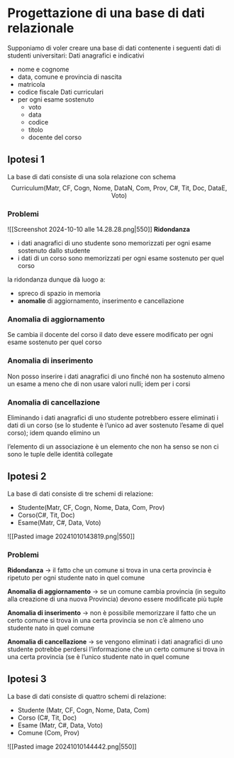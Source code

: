 # Progettazione di una base di dati relazionale
Supponiamo di voler creare una base di dati contenente i seguenti dati di studenti universitari:
Dati anagrafici e indicativi
- nome e cognome
- data, comune e provincia di nascita
- matricola
- codice fiscale
Dati curriculari
- per ogni esame sostenuto
	- voto
	- data
	- codice
	- titolo
	- docente del corso

## Ipotesi 1
La base di dati consiste di una sola relazione con schema
$$
\text{Curriculum(Matr, CF, Cogn, Nome, DataN, Com, Prov, C\#, Tit, Doc, DataE, Voto)}
$$
### Problemi
![[Screenshot 2024-10-10 alle 14.28.28.png|550]]
**Ridondanza**
- i dati anagrafici di uno studente sono memorizzati per ogni esame sostenuto dallo studente
- i dati di un corso sono memorizzati  per ogni esame sostenuto per quel corso

la ridondanza dunque dà luogo a:
- spreco di spazio in memoria
- **anomalie** di aggiornamento, inserimento e cancellazione

### Anomalia di aggiornamento
Se cambia il docente del corso il dato deve essere modificato per ogni esame sostenuto per quel corso

### Anomalia di inserimento
Non posso inserire i dati anagrafici di uno finché non ha sostenuto almeno un esame a meno che di non usare valori nulli; idem per i corsi

### Anomalia di cancellazione
Eliminando i dati anagrafici di uno studente potrebbero essere eliminati i dati di un corso (se lo studente è l’unico ad aver sostenuto l’esame di quel corso); idem quando elimino un 

l’elemento di un associazione è un elemento che non ha senso se non ci sono le tuple delle identità collegate
## Ipotesi 2
La base di dati consiste di tre schemi di relazione:
- $\text{Studente(Matr, CF, Cogn, Nome, Data, Com, Prov)}$
- $\text{Corso(C\#, Tit, Doc)}$
- $\text{Esame(Matr, C\#, Data, Voto)}$

![[Pasted image 20241010143819.png|550]]

### Problemi
**Ridondanza** → il fatto che un comune si trova in una certa provincia è ripetuto per ogni studente nato in quel comune

**Anomalia di aggiornamento** → se un comune cambia provincia (in seguito alla creazione di una nuova
Provincia) devono essere modificate più tuple

**Anomalia di inserimento** → non è possibile memorizzare il fatto che un certo comune si trova in una certa provincia se non c’è almeno uno studente nato in quel comune

**Anomalia di cancellazione** → se vengono eliminati i dati anagrafici di uno studente potrebbe perdersi l’informazione che un certo comune si trova in una certa provincia (se è l’unico studente nato in quel comune

## Ipotesi 3
La base di dati consiste di quattro schemi di relazione:
- $\text{Studente (Matr, CF, Cogn, Nome, Data, Com)}$
- $\text{Corso (C\#, Tit, Doc)}$
- $\text{Esame (Matr, C\#, Data, Voto)}$
- $\text{Comune (Com, Prov)}$

![[Pasted image 20241010144442.png|550]]
